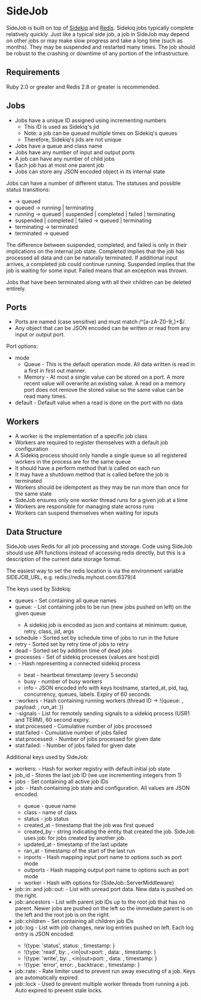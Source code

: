 SideJob
=======

SideJob is built on top of [Sidekiq](https://github.com/mperham/sidekiq) and
[Redis](http://redis.io/). Sidekiq jobs typically complete relatively quickly.
Just like a typical side job, a job in SideJob may depend on other jobs or may make slow progress
and take a long time (such as months). They may be suspended and restarted many times.
The job should be robust to the crashing or downtime of any portion of the infrastructure.

Requirements
------------

Ruby 2.0 or greater and Redis 2.8 or greater is recommended.

Jobs
----

* Jobs have a unique ID assigned using incrementing numbers
    * This ID is used as Sidekiq's jid
    * Note: a job can be queued multiple times on Sidekiq's queues
    * Therefore, Sidekiq's jids are not unique
* Jobs have a queue and class name
* Jobs have any number of input and output ports
* A job can have any number of child jobs
* Each job has at most one parent job
* Jobs can store any JSON encoded object in its internal state

Jobs can have a number of different status. The statuses and possible status transitions:

* -> queued
* queued -> running | terminating
* running -> queued | suspended | completed | failed | terminating
* suspended | completed | failed -> queued | terminating
* terminating -> terminated
* terminated -> queued

The difference between suspended, completed, and failed is only in their implications on the
internal job state. Completed implies that the job has processed all data and can be naturally
terminated. If additional input arrives, a completed job could continue running. Suspended implies
that the job is waiting for some input. Failed means that an exception was thrown.

Jobs that have been terminated along with all their children can be deleted entirely.

Ports
-----

* Ports are named (case sensitive) and must match /^[a-zA-Z0-9_]+$/.
* Any object that can be JSON encoded can be written or read from any input or output port.

Port options:

* mode
    * Queue - This is the default operation mode. All data written is read in a first in first out manner.
    * Memory - At most a single value can be stored on a port. A more recent value will overwrite an existing value.
      A read on a memory port does not remove the stored value so the same value can be read many times.
* default - Default value when a read is done on the port with no data

Workers
-------

* A worker is the implementation of a specific job class
* Workers are required to register themselves with a default job configuration
* A Sidekiq process should only handle a single queue so all registered workers in the process are for the same queue
* It should have a perform method that is called on each run
* It may have a shutdown method that is called before the job is terminated
* Workers should be idempotent as they may be run more than once for the same state
* SideJob ensures only one worker thread runs for a given job at a time
* Workers are responsible for managing state across runs
* Workers can suspend themselves when waiting for inputs

Data Structure
--------------

SideJob uses Redis for all job processing and storage. Code using
SideJob should use API functions instead of accessing redis directly,
but this is a description of the current data storage format.

The easiest way to set the redis location is via the environment
variable SIDEJOB_URL, e.g. redis://redis.myhost.com:6379/4

The keys used by Sidekiq:

* queues - Set containing all queue names
* queue:<queue> - List containing jobs to be run (new jobs pushed on left) on the given queue
    * A sidekiq job is encoded as json and contains at minimum: queue, retry, class, jid, args
* schedule - Sorted set by schedule time of jobs to run in the future
* retry - Sorted set by retry time of jobs to retry
* dead - Sorted set by addition time of dead jobs
* processes - Set of sidekiq processes (values are host:pid)
* <host>:<pid> - Hash representing a connected sidekiq process
    * beat - heartbeat timestamp (every 5 seconds)
    * busy - number of busy workers
    * info - JSON encoded info with keys hostname, started_at, pid, tag, concurrency, queues, labels. Expiry of 60 seconds.
* <host>:<pid>:workers - Hash containing running workers (thread ID -> !{queue: <queue>, payload: <message>, run_at: <timestamp>})
* <host>:<pid>-signals - List for remotely sending signals to a sidekiq process (USR1 and TERM), 60 second expiry.
* stat:processed - Cumulative number of jobs processed
* stat:failed - Cumulative number of jobs failed
* stat:processed:<date> - Number of jobs processed for given date
* stat:failed:<date> - Number of jobs failed for given date

Additional keys used by SideJob:

* workers:<queue> - Hash for worker registry with default initial job state
* job_id - Stores the last job ID (we use incrementing integers from 1)
* jobs - Set containing all active job IDs
* job:<jid> - Hash containing job state and configuration. All values are JSON encoded.
    * queue - queue name
    * class - name of class
    * status - job status
    * created_at - timestamp that the job was first queued
    * created_by - string indicating the entity that created the job. SideJob uses job:<jid> for jobs created by another job.
    * updated_at - timestamp of the last update
    * ran_at - timestamp of the start of the last run
    * inports - Hash mapping input port name to options such as port mode
    * outports - Hash mapping output port name to options such as port mode
    * worker - Hash with options for {SideJob::ServerMiddleware}
* job:<jid>:in:<inport> and job:<jid>:out:<outport> - List with unread port data. New data is pushed on the right.
* job:<jid>:ancestors - List with parent job IDs up to the root job that has no parent.
    Newer jobs are pushed on the left so the immediate parent is on the left and the root job is on the right.
* job:<jid>:children - Set containing all children job IDs
* job:<jid>:log - List with job changes, new log entries pushed on left. Each log entry is JSON encoded.
    * !{type: 'status', status: <new status>, timestamp: <date>}
    * !{type: 'read', by: <by string>, <in|out>port: <port name>, data: <data>, timestamp: <date>}
    * !{type: 'write', by: <by string>, <in|out>port: <port name>, data: <data>, timestamp: <date>}
    * !{type: 'error', error: <message>, backtrace: <exception backtrace>, timestamp: <date>}
* job:<jid>:rate:<timestamp> - Rate limiter used to prevent run away executing of a job.
    Keys are automatically expired.
* job:<jid>:lock - Used to prevent multiple worker threads from running a job.
    Auto expired to prevent stale locks.
